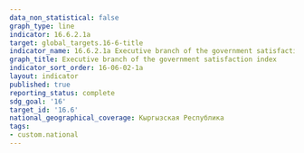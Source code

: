 ```yaml
---
data_non_statistical: false
graph_type: line
indicator: 16.6.2.1a
target: global_targets.16-6-title
indicator_name: 16.6.2.1a Executive branch of the government satisfaction index
graph_title: Executive branch of the government satisfaction index
indicator_sort_order: 16-06-02-1a
layout: indicator
published: true
reporting_status: complete
sdg_goal: '16'
target_id: '16.6'
national_geographical_coverage: Кыргызская Республика
tags:
- custom.national
---
```

